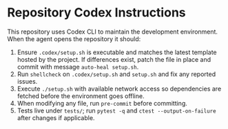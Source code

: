 # Repository Codex Instructions

This repository uses Codex CLI to maintain the development environment. When the agent opens the repository it should:

1. Ensure `.codex/setup.sh` is executable and matches the latest template hosted by the project. If differences exist, patch the file in place and commit with message `auto-heal setup.sh`.
2. Run `shellcheck` on `.codex/setup.sh` and `setup.sh` and fix any reported issues.
3. Execute `./setup.sh` with available network access so dependencies are fetched before the environment goes offline.
4. When modifying any file, run `pre-commit` before committing.
5. Tests live under `tests/`; run `pytest -q` and `ctest --output-on-failure` after changes if applicable.
